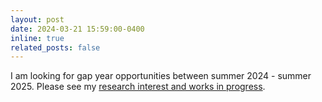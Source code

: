 ```yaml
---
layout: post
date: 2024-03-21 15:59:00-0400
inline: true
related_posts: false
---
```


I am looking for gap year opportunities between summer 2024 - summer 2025. Please see my [research interest and works in progress](./blog/2024/research-interest-and-wip/).